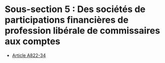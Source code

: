 # Sous-section 5 : Des sociétés de participations financières de profession libérale de commissaires aux comptes

- [Article A822-34](article-a822-34.md)
